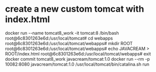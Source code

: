 # create a new custom tomcat with index.html

docker run --name tomcat8_work -it tomcat:8 /bin/bash
  root@6c8301263e6d:/usr/local/tomcat# cd webapps
  root@6c8301263e6d:/usr/local/tomcat/webapps# mkdir ROOT
  root@6c8301263e6d:/usr/local/tomcat/webapps# echo JAVACREAM > ROOT/index.html
  root@6c8301263e6d:/usr/local/tomcat/webapps# exit
docker commit tomcat8_work javacream/tomcat:1.0
docker run --rm -p 10082:8080 javacream/tomcat:1.0  /usr/local/tomcat/bin/catalina.sh run

